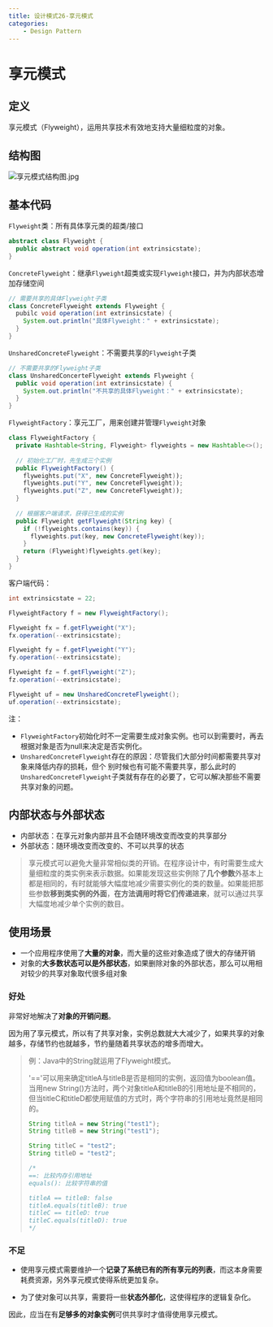 ```yaml
---
title: 设计模式26-享元模式
categories:
	- Design Pattern
---
```


# 享元模式

## 定义

享元模式（Flyweight），运用共享技术有效地支持大量细粒度的对象。

## 结构图

![享元模式结构图.jpg](https://s2.loli.net/2023/11/03/bMCrOhWLicHdA4y.jpg)

## 基本代码

`Flyweight`类：所有具体享元类的超类/接口

```java
abstract class Flyweight {
  public abstract void operation(int extrinsicstate);
}
```

`ConcreteFlyweight`：继承`Flyweight`超类或实现`Flyweight`接口，并为内部状态增加存储空间

```java
// 需要共享的具体Flyweight子类
class ConcreteFlyweight extends Flyweight {
  pubilc void operation(int extrinsicstate) {
    System.out.println("具体Flyweight：" + extrinsicstate);
  }
}
```

`UnsharedConcreteFlyweight`：不需要共享的`Flyweight`子类

```java
// 不需要共享的Flyweight子类
class UnsharedConcerteFlyweight extends Flyweight {
  public void operation(int extrinsicstate) {
    System.out.println("不共享的具体Flyweight：" + extrinsicstate);
  }
}
```

`FlyweightFactory`：享元工厂，用来创建并管理`Flyweight`对象

```java
class FlyweightFactory {
  private Hashtable<String, Flyweight> flyweights = new Hashtable<>();
  
  // 初始化工厂时，先生成三个实例
  public FlyweightFactory() {
    flyweights.put("X", new ConcreteFlyweight));
    flyweights.put("Y", new ConcreteFlyweight));
    flyweights.put("Z", new ConcreteFlyweight));
  }
  
  // 根据客户端请求，获得已生成的实例
  public Flyweight getFlyweight(String key) {
    if (!flyweights.contains(key)) {
      flyweights.put(key, new ConcreteFlyweight(key));
    }
    return (Flyweight)flyweights.get(key);
  }
}
```

客户端代码：

```java
int extrinsicstate = 22;

FlyweightFactory f = new FlyweightFactory();

Flyweight fx = f.getFlyweight("X");
fx.operation(--extrinsicstate);

Flyweight fy = f.getFlyweight("Y");
fy.operation(--extrinsicstate);

Flyweight fz = f.getFlyweight("Z");
fz.operation(--extrinsicstate);

Flyweight uf = new UnsharedConcreteFlyweight();
uf.operation(--extrinsicstate);
```

注：

- `FlyweightFactory`初始化时不一定需要生成对象实例。也可以到需要时，再去根据对象是否为null来决定是否实例化。
- `UnsharedConcreteFlyweight`存在的原因：尽管我们大部分时间都需要共享对象来降低内存的损耗，但个
  别时候也有可能不需要共享，那么此时的`UnsharedConcreteFlyweight`子类就有存在的必要了，它可以解决那些不需要共享对象的问题。

## 内部状态与外部状态

- 内部状态：在享元对象内部并且不会随环境改变而改变的共享部分
- 外部状态：随环境改变而改变的、不可以共享的状态

>享元模式可以避免大量非常相似类的开销。在程序设计中，有时需要生成大量细粒度的类实例来表示数据。如果能发现这些实例除了**几个参数**外基本上都是相同的，有时就能够大幅度地减少需要实例化的类的数量。如果能把那些参数**移到类实例的外面**，**在方法调用时将它们传递进来**，就可以通过共享大幅度地减少单个实例的数目。

## 使用场景

- 一个应用程序使用了**大量的对象**，而大量的这些对象造成了很大的存储开销
- 对象的**大多数状态可以是外部状态**，如果删除对象的外部状态，那么可以用相对较少的共享对象取代很多组对象

### 好处

非常好地解决了**对象的开销问题**。

因为用了享元模式，所以有了共享对象，实例总数就大大减少了，如果共享的对象越多，存储节约也就越多，节约量随着共享状态的增多而增大。

> 例：Java中的String就运用了Flyweight模式。
>
> '=='可以用来确定titleA与titleB是否是相同的实例，返回值为boolean值。当用new String()方法时，两个对象titleA和titleB的引用地址是不相同的，但当titleC和titleD都使用赋值的方式时，两个字符串的引用地址竟然是相同的。
>
> ```java
> String titleA = new String("test1");
> String titleB = new String("test1");
> 
> String titleC = "test2";
> String titleD = "test2";
> 
> /*
> ==: 比较内存引用地址
> equals(): 比较字符串的值
> 
> titleA == titleB: false
> titleA.equals(titleB): true
> titleC == titleD: true
> titleC.equals(titleD): true
> */
> ```
>
> 

### 不足

- 使用享元模式需要维护一个**记录了系统已有的所有享元的列表**，而这本身需要耗费资源，另外享元模式使得系统更加复杂。

- 为了使对象可以共享，需要将一些**状态外部化**，这使得程序的逻辑复杂化。

因此，应当在有**足够多的对象实例**可供共享时才值得使用享元模式。